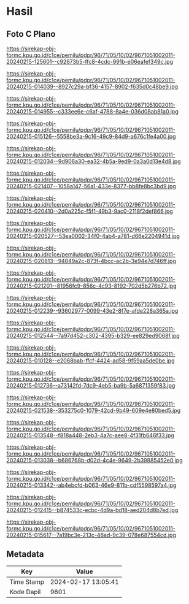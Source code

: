 # Hasil

## Foto C Plano

https://sirekap-obj-formc.kpu.go.id/c1ce/pemilu/pdpr/96/71/05/10/02/9671051002011-20240215-125601--c92673b5-ffc8-4cdc-991b-e06eafef349c.jpg

https://sirekap-obj-formc.kpu.go.id/c1ce/pemilu/pdpr/96/71/05/10/02/9671051002011-20240215-014039--8927c29a-bf36-4157-8902-f635d0c48be9.jpg

https://sirekap-obj-formc.kpu.go.id/c1ce/pemilu/pdpr/96/71/05/10/02/9671051002011-20240215-014955--c333ee6e-c6af-4788-8a4e-036d08ab81a0.jpg

https://sirekap-obj-formc.kpu.go.id/c1ce/pemilu/pdpr/96/71/05/10/02/9671051002011-20240215-015126--5558be3a-9c16-49c9-84d9-a676c1fe4a00.jpg

https://sirekap-obj-formc.kpu.go.id/c1ce/pemilu/pdpr/96/71/05/10/02/9671051002011-20240215-012034--9d906a30-ea32-4b5a-9ed9-0a3a0d13e4d8.jpg

https://sirekap-obj-formc.kpu.go.id/c1ce/pemilu/pdpr/96/71/05/10/02/9671051002011-20240215-021407--1058a147-56a1-433e-8377-bb8fe8bc3bd9.jpg

https://sirekap-obj-formc.kpu.go.id/c1ce/pemilu/pdpr/96/71/05/10/02/9671051002011-20240215-020410--2d0a225c-f5f1-49b3-9ac0-2118f2def866.jpg

https://sirekap-obj-formc.kpu.go.id/c1ce/pemilu/pdpr/96/71/05/10/02/9671051002011-20240215-020527--53ea0002-34f0-4ab4-a781-d66e2204941d.jpg

https://sirekap-obj-formc.kpu.go.id/c1ce/pemilu/pdpr/96/71/05/10/02/9671051002011-20240215-020813--94849a2c-873f-4bcc-ac2b-3e94e7d746ff.jpg

https://sirekap-obj-formc.kpu.go.id/c1ce/pemilu/pdpr/96/71/05/10/02/9671051002011-20240215-021201--81956fc9-856c-4c93-8192-702d5b276b72.jpg

https://sirekap-obj-formc.kpu.go.id/c1ce/pemilu/pdpr/96/71/05/10/02/9671051002011-20240215-012239--93602977-0099-43e2-8f7e-afde228a365a.jpg

https://sirekap-obj-formc.kpu.go.id/c1ce/pemilu/pdpr/96/71/05/10/02/9671051002011-20240215-012544--7a97d452-c302-4395-b329-ee829ed9068f.jpg

https://sirekap-obj-formc.kpu.go.id/c1ce/pemilu/pdpr/96/71/05/10/02/9671051002011-20240215-010128--e2068bab-ffcf-4424-ad58-9f59aa5de0be.jpg

https://sirekap-obj-formc.kpu.go.id/c1ce/pemilu/pdpr/96/71/05/10/02/9671051002011-20240215-012736--a73142fd-7dc9-4eb5-ba9b-5a6871359f83.jpg

https://sirekap-obj-formc.kpu.go.id/c1ce/pemilu/pdpr/96/71/05/10/02/9671051002011-20240215-021538--353275c0-1079-42cd-9b49-609e4e80bed5.jpg

https://sirekap-obj-formc.kpu.go.id/c1ce/pemilu/pdpr/96/71/05/10/02/9671051002011-20240215-013548--f818a448-2eb3-4a7c-aee8-4f31fb646f33.jpg

https://sirekap-obj-formc.kpu.go.id/c1ce/pemilu/pdpr/96/71/05/10/02/9671051002011-20240215-013038--b686768b-d02d-4c4e-9649-2b39885452e0.jpg

https://sirekap-obj-formc.kpu.go.id/c1ce/pemilu/pdpr/96/71/05/10/02/9671051002011-20240215-013342--ab4ebcfd-b063-46e9-811b-cdf5598597a4.jpg

https://sirekap-obj-formc.kpu.go.id/c1ce/pemilu/pdpr/96/71/05/10/02/9671051002011-20240215-012415--b874533c-ecbc-4d9a-bd18-aed204d8b7ed.jpg

https://sirekap-obj-formc.kpu.go.id/c1ce/pemilu/pdpr/96/71/05/10/02/9671051002011-20240215-015617--7a19bc3e-213c-46ad-9c39-078e687554cd.jpg


## Metadata

| Key        | Value               |
| ---------- | ------------------- |
| Time Stamp | 2024-02-17 13:05:41 |
| Kode Dapil | 9601                |



